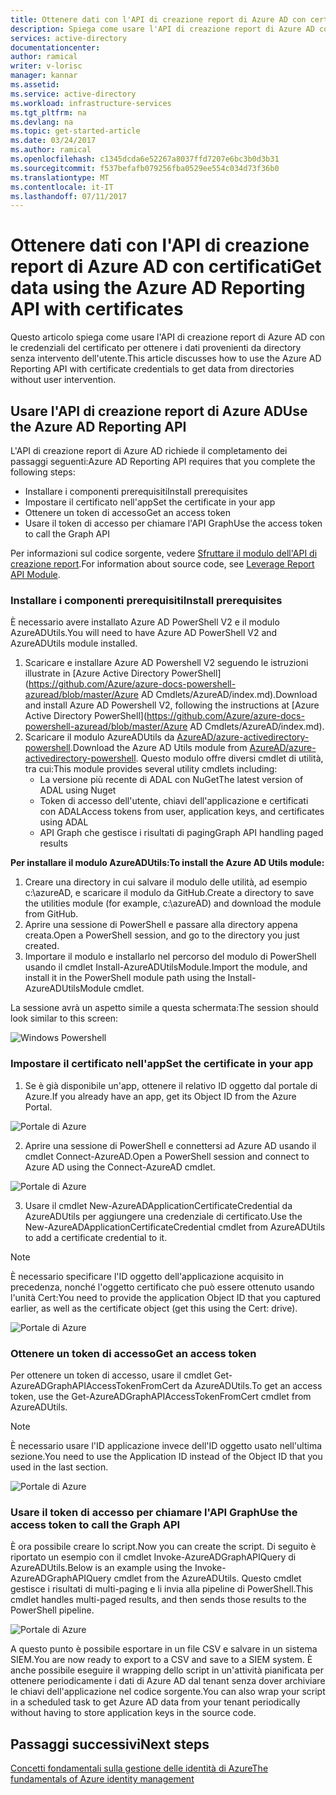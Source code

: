 ```yaml
---
title: Ottenere dati con l'API di creazione report di Azure AD con certificati | Microsoft Docs
description: Spiega come usare l'API di creazione report di Azure AD con le credenziali del certificato per ottenere i dati provenienti da directory senza intervento dell'utente.
services: active-directory
documentationcenter: 
author: ramical
writer: v-lorisc
manager: kannar
ms.assetid: 
ms.service: active-directory
ms.workload: infrastructure-services
ms.tgt_pltfrm: na
ms.devlang: na
ms.topic: get-started-article
ms.date: 03/24/2017
ms.author: ramical
ms.openlocfilehash: c1345dcda6e52267a8037ffd7207e6bc3b0d3b31
ms.sourcegitcommit: f537befafb079256fba0529ee554c034d73f36b0
ms.translationtype: MT
ms.contentlocale: it-IT
ms.lasthandoff: 07/11/2017
---
```

# <a name="get-data-using-the-azure-ad-reporting-api-with-certificates"></a><span data-ttu-id="5c4fb-103">Ottenere dati con l'API di creazione report di Azure AD con certificati</span><span class="sxs-lookup"><span data-stu-id="5c4fb-103">Get data using the Azure AD Reporting API with certificates</span></span>
<span data-ttu-id="5c4fb-104">Questo articolo spiega come usare l'API di creazione report di Azure AD con le credenziali del certificato per ottenere i dati provenienti da directory senza intervento dell'utente.</span><span class="sxs-lookup"><span data-stu-id="5c4fb-104">This article discusses how to use the Azure AD Reporting API with certificate credentials to get data from directories without user intervention.</span></span> 

## <a name="use-the-azure-ad-reporting-api"></a><span data-ttu-id="5c4fb-105">Usare l'API di creazione report di Azure AD</span><span class="sxs-lookup"><span data-stu-id="5c4fb-105">Use the Azure AD Reporting API</span></span> 
<span data-ttu-id="5c4fb-106">L'API di creazione report di Azure AD richiede il completamento dei passaggi seguenti:</span><span class="sxs-lookup"><span data-stu-id="5c4fb-106">Azure AD Reporting API requires that you complete the following steps:</span></span>
 *  <span data-ttu-id="5c4fb-107">Installare i componenti prerequisiti</span><span class="sxs-lookup"><span data-stu-id="5c4fb-107">Install prerequisites</span></span>
 *  <span data-ttu-id="5c4fb-108">Impostare il certificato nell'app</span><span class="sxs-lookup"><span data-stu-id="5c4fb-108">Set the certificate in your app</span></span>
 *  <span data-ttu-id="5c4fb-109">Ottenere un token di accesso</span><span class="sxs-lookup"><span data-stu-id="5c4fb-109">Get an access token</span></span>
 *  <span data-ttu-id="5c4fb-110">Usare il token di accesso per chiamare l'API Graph</span><span class="sxs-lookup"><span data-stu-id="5c4fb-110">Use the access token to call the Graph API</span></span>

<span data-ttu-id="5c4fb-111">Per informazioni sul codice sorgente, vedere [Sfruttare il modulo dell'API di creazione report](https://github.com/AzureAD/azure-activedirectory-powershell/tree/gh-pages/Modules/AzureADUtils).</span><span class="sxs-lookup"><span data-stu-id="5c4fb-111">For information about source code, see [Leverage Report API Module](https://github.com/AzureAD/azure-activedirectory-powershell/tree/gh-pages/Modules/AzureADUtils).</span></span> 

### <a name="install-prerequisites"></a><span data-ttu-id="5c4fb-112">Installare i componenti prerequisiti</span><span class="sxs-lookup"><span data-stu-id="5c4fb-112">Install prerequisites</span></span>
<span data-ttu-id="5c4fb-113">È necessario avere installato Azure AD PowerShell V2 e il modulo AzureADUtils.</span><span class="sxs-lookup"><span data-stu-id="5c4fb-113">You will need to have Azure AD PowerShell V2 and AzureADUtils module installed.</span></span>

1. <span data-ttu-id="5c4fb-114">Scaricare e installare Azure AD Powershell V2 seguendo le istruzioni illustrate in [Azure Active Directory PowerShell](https://github.com/Azure/azure-docs-powershell-azuread/blob/master/Azure AD Cmdlets/AzureAD/index.md).</span><span class="sxs-lookup"><span data-stu-id="5c4fb-114">Download and install Azure AD Powershell V2, following the instructions at [Azure Active Directory PowerShell](https://github.com/Azure/azure-docs-powershell-azuread/blob/master/Azure AD Cmdlets/AzureAD/index.md).</span></span>
2. <span data-ttu-id="5c4fb-115">Scaricare il modulo AzureADUtils da [AzureAD/azure-activedirectory-powershell](https://github.com/AzureAD/azure-activedirectory-powershell/blob/gh-pages/Modules/AzureADUtils/AzureADUtils.psm1).</span><span class="sxs-lookup"><span data-stu-id="5c4fb-115">Download the Azure AD Utils module from [AzureAD/azure-activedirectory-powershell](https://github.com/AzureAD/azure-activedirectory-powershell/blob/gh-pages/Modules/AzureADUtils/AzureADUtils.psm1).</span></span> 
  <span data-ttu-id="5c4fb-116">Questo modulo offre diversi cmdlet di utilità, tra cui:</span><span class="sxs-lookup"><span data-stu-id="5c4fb-116">This module provides several utility cmdlets including:</span></span>
   * <span data-ttu-id="5c4fb-117">La versione più recente di ADAL con NuGet</span><span class="sxs-lookup"><span data-stu-id="5c4fb-117">The latest version of ADAL using Nuget</span></span>
   * <span data-ttu-id="5c4fb-118">Token di accesso dell'utente, chiavi dell'applicazione e certificati con ADAL</span><span class="sxs-lookup"><span data-stu-id="5c4fb-118">Access tokens from user, application keys, and certificates using ADAL</span></span>
   * <span data-ttu-id="5c4fb-119">API Graph che gestisce i risultati di paging</span><span class="sxs-lookup"><span data-stu-id="5c4fb-119">Graph API handling paged results</span></span>

<span data-ttu-id="5c4fb-120">**Per installare il modulo AzureADUtils:**</span><span class="sxs-lookup"><span data-stu-id="5c4fb-120">**To install the Azure AD Utils module:**</span></span>

1. <span data-ttu-id="5c4fb-121">Creare una directory in cui salvare il modulo delle utilità, ad esempio c:\azureAD, e scaricare il modulo da GitHub.</span><span class="sxs-lookup"><span data-stu-id="5c4fb-121">Create a directory to save the utilities module (for example, c:\azureAD) and download the module from GitHub.</span></span>
2. <span data-ttu-id="5c4fb-122">Aprire una sessione di PowerShell e passare alla directory appena creata.</span><span class="sxs-lookup"><span data-stu-id="5c4fb-122">Open a PowerShell session, and go to the directory you just created.</span></span> 
3. <span data-ttu-id="5c4fb-123">Importare il modulo e installarlo nel percorso del modulo di PowerShell usando il cmdlet Install-AzureADUtilsModule.</span><span class="sxs-lookup"><span data-stu-id="5c4fb-123">Import the module, and install it in the PowerShell module path using the Install-AzureADUtilsModule cmdlet.</span></span> 

<span data-ttu-id="5c4fb-124">La sessione avrà un aspetto simile a questa schermata:</span><span class="sxs-lookup"><span data-stu-id="5c4fb-124">The session should look similar to this screen:</span></span>

  ![Windows Powershell](./media/active-directory-report-api-with-certificates/windows-powershell.png)

### <a name="set-the-certificate-in-your-app"></a><span data-ttu-id="5c4fb-126">Impostare il certificato nell'app</span><span class="sxs-lookup"><span data-stu-id="5c4fb-126">Set the certificate in your app</span></span>
1. <span data-ttu-id="5c4fb-127">Se è già disponibile un'app, ottenere il relativo ID oggetto dal portale di Azure.</span><span class="sxs-lookup"><span data-stu-id="5c4fb-127">If you already have an app, get its Object ID from the Azure Portal.</span></span> 

  ![Portale di Azure](./media/active-directory-report-api-with-certificates/azure-portal.png)

2. <span data-ttu-id="5c4fb-129">Aprire una sessione di PowerShell e connettersi ad Azure AD usando il cmdlet Connect-AzureAD.</span><span class="sxs-lookup"><span data-stu-id="5c4fb-129">Open a PowerShell session and connect to Azure AD using the Connect-AzureAD cmdlet.</span></span>

  ![Portale di Azure](./media/active-directory-report-api-with-certificates/connect-azuaread-cmdlet.png)

3. <span data-ttu-id="5c4fb-131">Usare il cmdlet New-AzureADApplicationCertificateCredential da AzureADUtils per aggiungere una credenziale di certificato.</span><span class="sxs-lookup"><span data-stu-id="5c4fb-131">Use the New-AzureADApplicationCertificateCredential cmdlet from AzureADUtils to add a certificate credential to it.</span></span> 

>[!Note]
><span data-ttu-id="5c4fb-132">È necessario specificare l'ID oggetto dell'applicazione acquisito in precedenza, nonché l'oggetto certificato che può essere ottenuto usando l'unità Cert:</span><span class="sxs-lookup"><span data-stu-id="5c4fb-132">You need to provide the application Object ID that you captured earlier, as well as the certificate object (get this using the Cert: drive).</span></span>
>


  ![Portale di Azure](./media/active-directory-report-api-with-certificates/add-certificate-credential.png)
  
### <a name="get-an-access-token"></a><span data-ttu-id="5c4fb-134">Ottenere un token di accesso</span><span class="sxs-lookup"><span data-stu-id="5c4fb-134">Get an access token</span></span>

<span data-ttu-id="5c4fb-135">Per ottenere un token di accesso, usare il cmdlet Get-AzureADGraphAPIAccessTokenFromCert da AzureADUtils.</span><span class="sxs-lookup"><span data-stu-id="5c4fb-135">To get an access token, use the Get-AzureADGraphAPIAccessTokenFromCert cmdlet from AzureADUtils.</span></span> 

>[!NOTE]
><span data-ttu-id="5c4fb-136">È necessario usare l'ID applicazione invece dell'ID oggetto usato nell'ultima sezione.</span><span class="sxs-lookup"><span data-stu-id="5c4fb-136">You need to use the Application ID instead of the Object ID that you used in the last section.</span></span>
>

 ![Portale di Azure](./media/active-directory-report-api-with-certificates/application-id.png)

### <a name="use-the-access-token-to-call-the-graph-api"></a><span data-ttu-id="5c4fb-138">Usare il token di accesso per chiamare l'API Graph</span><span class="sxs-lookup"><span data-stu-id="5c4fb-138">Use the access token to call the Graph API</span></span>

<span data-ttu-id="5c4fb-139">È ora possibile creare lo script.</span><span class="sxs-lookup"><span data-stu-id="5c4fb-139">Now you can create the script.</span></span> <span data-ttu-id="5c4fb-140">Di seguito è riportato un esempio con il cmdlet Invoke-AzureADGraphAPIQuery di AzureADUtils.</span><span class="sxs-lookup"><span data-stu-id="5c4fb-140">Below is an example using the Invoke-AzureADGraphAPIQuery cmdlet from the AzureADUtils.</span></span> <span data-ttu-id="5c4fb-141">Questo cmdlet gestisce i risultati di multi-paging e li invia alla pipeline di PowerShell.</span><span class="sxs-lookup"><span data-stu-id="5c4fb-141">This cmdlet handles multi-paged results, and then sends those results to the PowerShell pipeline.</span></span> 

 ![Portale di Azure](./media/active-directory-report-api-with-certificates/script-completed.png)

<span data-ttu-id="5c4fb-143">A questo punto è possibile esportare in un file CSV e salvare in un sistema SIEM.</span><span class="sxs-lookup"><span data-stu-id="5c4fb-143">You are now ready to export to a CSV and save to a SIEM system.</span></span> <span data-ttu-id="5c4fb-144">È anche possibile eseguire il wrapping dello script in un'attività pianificata per ottenere periodicamente i dati di Azure AD dal tenant senza dover archiviare le chiavi dell'applicazione nel codice sorgente.</span><span class="sxs-lookup"><span data-stu-id="5c4fb-144">You can also wrap your script in a scheduled task to get Azure AD data from your tenant periodically without having to store application keys in the source code.</span></span> 

## <a name="next-steps"></a><span data-ttu-id="5c4fb-145">Passaggi successivi</span><span class="sxs-lookup"><span data-stu-id="5c4fb-145">Next steps</span></span>
[<span data-ttu-id="5c4fb-146">Concetti fondamentali sulla gestione delle identità di Azure</span><span class="sxs-lookup"><span data-stu-id="5c4fb-146">The fundamentals of Azure identity management</span></span>](https://docs.microsoft.com/en-us/azure/active-directory/fundamentals-identity)<br>



